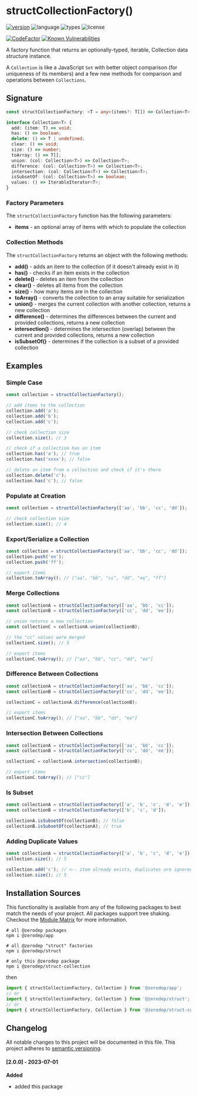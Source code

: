 # structCollectionFactory()

[![version](https://img.shields.io/npm/v/@zerodep/struct-collection?style=flat-square&color=blue)](https://www.npmjs.com/package/@zerodep/struct-collection)
![language](https://img.shields.io/badge/typescript-100%25-blue?style=flat-square)
![types](https://img.shields.io/badge/types-included-blue?style=flat-square)
![license](https://img.shields.io/github/license/cdepage/zerodep?color=blue&style=flat-square)

[![CodeFactor](https://www.codefactor.io/repository/github/cdepage/zerodep/badge)](https://www.codefactor.io/repository/github/cdepage/zerodep)
[![Known Vulnerabilities](https://snyk.io/test/github/cdepage/zerodep/badge.svg)](https://snyk.io/test/github/cdepage/zerodep)

A factory function that returns an optionally-typed, iterable, Collection data structure instance.

A `Collection` is like a JavaScript `Set` with better object comparison (for uniqueness of its members) and a few new methods for comparison and operations between `Collections`.

## Signature

```typescript
const structCollectionFactory: <T = any>(items?: T[]) => Collection<T>;

interface Collection<T> {
  add: (item: T) => void;
  has: () => boolean;
  delete: () => T | undefined;
  clear: () => void;
  size: () => number;
  toArray: () => T[];
  union: (col: Collection<T>) => Collection<T>;
  difference: (col: Collection<T>) => Collection<T>;
  intersection: (col: Collection<T>) => Collection<T>;
  isSubsetOf: (col: Collection<T>) => boolean;
  values: () => IterableIterator<T>;
}
```

### Factory Parameters

The `structCollectionFactory` function has the following parameters:

- **items** - an optional array of items with which to populate the collection

### Collection Methods

The `structCollectionFactory` returns an object with the following methods:

- **add()** - adds an item to the collection (if it doesn't already exist in it)
- **has()** - checks if an item exists in the collection
- **delete()** - deletes an item from the collection
- **clear()** - deletes all items from the collection
- **size()** - how many items are in the collection
- **toArray()** - converts the collection to an array suitable for serialization
- **union()** - merges the current collection with another collection, returns a new collection
- **difference()** - determines the differences between the current and provided collections, returns a new collection
- **intersection()** - determines the intersection (overlap) between the current and provided collections, returns a new collection
- **isSubsetOf()** - determines if the collection is a subset of a provided collection

## Examples

### Simple Case

```javascript
const collection = structCollectionFactory();

// add items to the collection
collection.add('a');
collection.add('b');
collection.add('c');

// check collection size
collection.size(); // 3

// check if a collection has an item
collection.has('a'); // true
collection.has('xxxx'); // false

// delete an item from a collection and check if it's there
collection.delete('c');
collection.has('c'); // false
```

### Populate at Creation

```javascript
const collection = structCollectionFactory(['aa', 'bb', 'cc', 'dd']);

// check collection size
collection.size(); // 4
```

### Export/Serialize a Collection

```javascript
const collection = structCollectionFactory(['aa', 'bb', 'cc', 'dd']);
collection.push('ee');
collection.push('ff');

// export items
collection.toArray(); // ["aa", "bb", "cc", "dd", "ee", "ff"]
```

### Merge Collections

```javascript
const collectionA = structCollectionFactory(['aa', 'bb', 'cc']);
const collectionB = structCollectionFactory(['cc', 'dd', 'ee']);

// union returns a new collection
const collectionC = collectionA.union(collectionB);

// the "cc" values were merged
collectionC.size(); // 5

// export items
collectionC.toArray(); // ["aa", "bb", "cc", "dd", "ee"]
```

### Difference Between Collections

```javascript
const collectionA = structCollectionFactory(['aa', 'bb', 'cc']);
const collectionB = structCollectionFactory(['cc', 'dd', 'ee']);

collectionC = collectionA.difference(collectionB);

// export items
collectionC.toArray(); // ["aa", "bb", "dd", "ee"]
```

### Intersection Between Collections

```javascript
const collectionA = structCollectionFactory(['aa', 'bb', 'cc']);
const collectionB = structCollectionFactory(['cc', 'dd', 'ee']);

collectionC = collectionA.intersection(collectionB);

// export items
collectionC.toArray(); // ["cc"]
```

### Is Subset

```javascript
const collectionA = structCollectionFactory(['a', 'b', 'c', 'd', 'e']);
const collectionB = structCollectionFactory(['b', 'c', 'd']);

collectionA.isSubsetOf(collectionB); // false
collectionB.isSubsetOf(collectionA); // true
```

### Adding Duplicate Values

```javascript
const collectionA = structCollectionFactory(['a', 'b', 'c', 'd', 'e']);
collection.size(); // 5

collection.add('c'); // <-- item already exists, duplicates are ignored
collection.size(); // 5
```

## Installation Sources

This functionality is available from any of the following packages to best match the needs of your project. All packages support tree shaking. Checkout the [Module Matrix](/) for more information.

```shell
# all @zerodep packages
npm i @zerodep/app

# all @zerodep "struct" factories
npm i @zerodep/struct

# only this @zerodep package
npm i @zerodep/struct-collection
```

then

```javascript
import { structCollectionFactory, Collection } from '@zerodep/app';
// or
import { structCollectionFactory, Collection } from '@zerodep/struct';
// or
import { structCollectionFactory, Collection } from '@zerodep/struct-collection';
```

## Changelog

All notable changes to this project will be documented in this file. This project adheres to [semantic versioning](https://semver.org/spec/v2.0.0.html).

#### [2.0.0] - 2023-07-01

**Added**

- added this package
